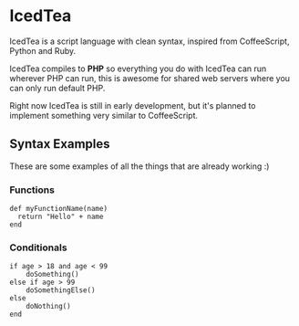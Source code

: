 # IcedTea
IcedTea is a script language with clean syntax, inspired from CoffeeScript, 
Python and Ruby.

IcedTea compiles to __PHP__ so everything you do with IcedTea can run wherever
PHP can run, this is awesome for shared web servers where you can only run
default PHP.

Right now IcedTea is still in early development, but it's planned to implement
something very similar to CoffeeScript.

## Syntax Examples
These are some examples of all the things that are already working :)

### Functions

```
def myFunctionName(name)
  return "Hello" + name
end
```

### Conditionals

```
if age > 18 and age < 99
    doSomething()
else if age > 99 
    doSomethingElse()
else
    doNothing()
end
```

